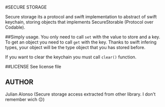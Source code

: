 #SECURE STORAGE

Secure storage its a protocol and swift implementation to abstract of swift keychain, storing objects that implements SecureStorable (Protocol over Codable).


##Simply usage.
You only need to call `set` with the value to store and a key.
To get an object you need to call `get` with the key. Thanks to swift infering types, your object will be the type object that you has stored before.

If you want to clear the keychain you must call `clear()` function.

##LICENSE
See license file

## AUTHOR
Julian Alonso (Secure storage access extracted from other library. I don't remember wich 😔)
